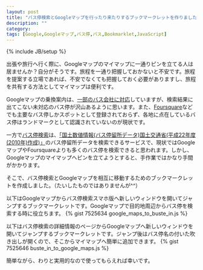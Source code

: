 ```yaml
---
layout: post
title: "バス停検索とGoogleマップを行ったり来たりするブックマークレットを作りました。"
description: ""
category:
tags: [Google,Googleマップ,バス停,バス,Bookmarklet,JavaScript]
---
```

{% include JB/setup %}

出張や旅行へ行く際に、Googleマップのマイマップに一通りピンを立てる人は居ませんか？自分がそうです。旅程を一通り把握しておかないと不安です。旅程を提案する立場であれば、不安でなくても把握しておく必要がありますし、旅程を共有する方法としてマイマップは便利です。

Googleマップの乗換案内は、[一部のバス会社に対応](http://googlejapan.blogspot.jp/2012/09/google.html)していますが、検索結果に出てこない未対応のバス停が沢山あるように思います。また、[Foursquare](https://ja.foursquare.com/)などでも主要なバス停しかスポットとして登録されておらず、各地に点在しているバス停はランドマークとして認識されていないのが現状です。

一方で[バス停検索](http://buste.in/search/bus/)は、[「国土数値情報(バス停留所データ)国土交通省(平成22年度(2010年)作成)」](http://nlftp.mlit.go.jp/ksj/)のバス停留所データを検索できるサービスで、現状ではGoogleマップやFoursquareよりも多くのバス停を検索できると思われます。しかし、Googleマップのマイマップへピンを立てようとすると、手作業ではかなり手間がかかります。

そこで、バス停検索とGoogleマップを相互に移動するためのブックマークレットを作成しました。（たいしたものではありませんが^^）

以下はGoogleマップからバス停検索スマホ版へ新しいウィンドウを開いてジャンプするブックマークレットです。Googleマップで目的地周辺からバス停を検索する時に役立ちます。
{% gist 7525634 google_maps_to_buste_in.js %}

以下はバス停検索の詳細情報のページからGoogleマップへ新しいウィンドウを開いてジャンプするブックマークレットです。ジャンプ後はバス停名の付いた吹き出しが開くので、そこからマイマップへ簡単に追加できます。
{% gist 7525646 buste_in_to_google_maps.js %}

簡単ながら、わりと実用的なので使ってもらえれば幸いです。
